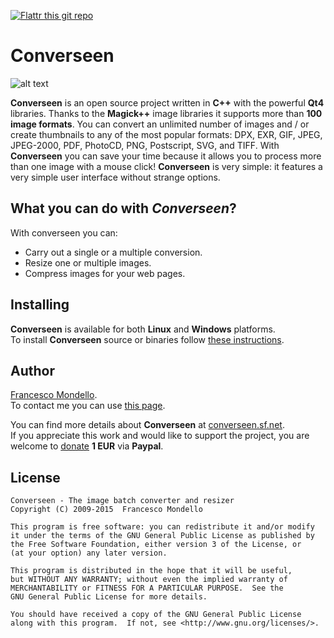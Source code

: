[![Flattr this git repo](http://api.flattr.com/button/flattr-badge-large.png)](https://flattr.com/submit/auto?user_id=faster3ck&url=https://github.com/Faster3ck/Converseen&title=Converseen&language=&tags=github&category=software)

# Converseen

![alt text](http://converseen.fasterland.net/res/converseen_kde4_1.jpg "Converseen on Kde")

**Converseen** is an open source project written in **C++** with the powerful **Qt4** libraries.
Thanks to the **Magick++** image libraries it supports more than **100 image formats**.
You can convert an unlimited number of images and / or create thumbnails
to any of the most popular formats: DPX, EXR, GIF, JPEG, JPEG-2000, PDF, PhotoCD, PNG, Postscript, SVG, and TIFF.
With **Converseen** you can save your time because it allows you to process more than one image with a mouse click!
**Converseen** is very simple: it features a very simple user interface without strange options.

## What you can do with *Converseen*?

With converseen you can:
* Carry out a single or a multiple conversion.
* Resize one or multiple images.
* Compress images for your web pages.

## Installing

**Converseen** is available for both **Linux** and **Windows** platforms.  
To install **Converseen** source or binaries follow [these instructions](http://http://converseen.fasterland.net/download-for-linux/).  

## Author

[Francesco Mondello](http://converseen.fasterland.net/).  
To contact me you can use [this page](http://converseen.fasterland.net/contact-me/).  
  
  
You can find more details about **Converseen** at [converseen.sf.net](http://converseen.fasterland.net/).  
If you appreciate this work and would like to support the project, you are welcome to [donate](http://converseen.fasterland.net/#donations) **1 EUR** via **Paypal**.  

## License
 
    Converseen - The image batch converter and resizer
    Copyright (C) 2009-2015  Francesco Mondello

    This program is free software: you can redistribute it and/or modify
    it under the terms of the GNU General Public License as published by
    the Free Software Foundation, either version 3 of the License, or
    (at your option) any later version.

    This program is distributed in the hope that it will be useful,
    but WITHOUT ANY WARRANTY; without even the implied warranty of
    MERCHANTABILITY or FITNESS FOR A PARTICULAR PURPOSE.  See the
    GNU General Public License for more details.

    You should have received a copy of the GNU General Public License
    along with this program.  If not, see <http://www.gnu.org/licenses/>. 
